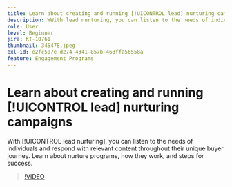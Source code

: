 ```yaml
---
title: Learn about creating and running [!UICONTROL lead] nurturing campaigns
description: WWith lead nurturing, you can listen to the needs of individuals and respond with relevant content throughout their unique buyer journey. Learn about nurture programs, how they work, and steps for success.
role: User
level: Beginner
jira: KT-10761
thumbnail: 345478.jpeg
exl-id: e2fc507e-d274-4341-857b-463ffa56558a
feature: Engagement Programs
---
```

# Learn about creating and running [!UICONTROL lead] nurturing campaigns

With [!UICONTROL lead nurturing], you can listen to the needs of individuals and respond with relevant content throughout their unique buyer journey. Learn about nurture programs, how they work, and steps for success.

>[!VIDEO](https://video.tv.adobe.com/v/345478/?quality=12&learn=on)
